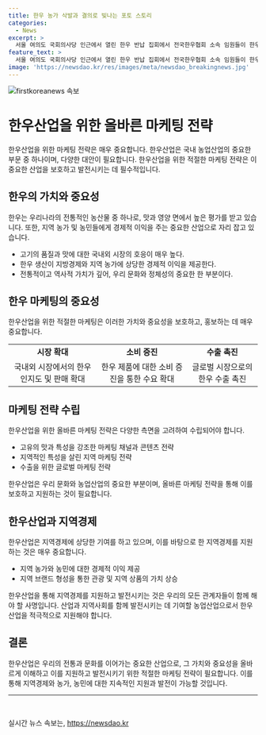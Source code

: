 ```yaml
---
title: 한우 농가 삭발과 결의로 빛나는 포토 스토리
categories:
  - News
excerpt: >
  서울 여의도 국회의사당 인근에서 열린 한우 반납 집회에서 전국한우협회 소속 임원들이 한우산업 지원 대책을 촉구하며 삭발하는 장면이 인상적으로 펼쳐졌다. 이는 한우산업에 대한 관심과 지원을 촉구하는 적극적인 행동으로 주목받고 있다.
feature_text: >
  서울 여의도 국회의사당 인근에서 열린 한우 반납 집회에서 전국한우협회 소속 임원들이 한우산업 지원 대책을 촉구하며 삭발하는 장면이 인상적으로 펼쳐졌다. 이는 한우산업에 대한 관심과 지원을 촉구하는 적극적인 행동으로 주목받고 있다.
image: 'https://newsdao.kr/res/images/meta/newsdao_breakingnews.jpg'
---
```


<p><img src="https://newsdao.kr/res/images/meta/newsdao_breakingnews.jpg" alt="firstkoreanews 속보" /></p>

<h1 data-ke-size="size26">한우산업을 위한 올바른 마케팅 전략</h1>

<p data-ke-size="size16">한우산업을 위한 마케팅 전략은 매우 중요합니다. 한우산업은 국내 농업산업의 중요한 부문 중 하나이며, 다양한 대안이 필요합니다. 한우산업을 위한 적절한 마케팅 전략은 이 중요한 산업을 보호하고 발전시키는 데 필수적입니다.</p>

<h2 data-ke-size="size26">한우의 가치와 중요성</h2>

<p data-ke-size="size16">한우는 우리나라의 전통적인 농산물 중 하나로, 맛과 영양 면에서 높은 평가를 받고 있습니다. 또한, 지역 농가 및 농민들에게 경제적 이익을 주는 중요한 산업으로 자리 잡고 있습니다.</p> 

<ul>
    <li>고기의 품질과 맛에 대한 국내외 시장의 호응이 매우 높다.</li>
    <li>한우 생산이 지방경제와 지역 농가에 상당한 경제적 이익을 제공한다.</li>
    <li>전통적이고 역사적 가치가 깊어, 우리 문화와 정체성의 중요한 한 부분이다.</li>
</ul>

<h2 data-ke-size="size26">한우 마케팅의 중요성</h2>

<p data-ke-size="size16">한우산업을 위한 적절한 마케팅은 이러한 가치와 중요성을 보호하고, 홍보하는 데 매우 중요합니다.</p>

<table>
    <tr>
        <td style="text-align: center; height: 17px;"><b>시장 확대</b></td>
        <td style="text-align: center; height: 17px;"><b>소비 증진</b></td>
        <td style="text-align: center; height: 17px;"><b>수출 촉진</b></td>
    </tr>
    <tr>
        <td style="text-align: center; height: 17px;">국내외 시장에서의 한우 인지도 및 판매 확대</td>
        <td style="text-align: center; height: 17px;">한우 제품에 대한 소비 증진을 통한 수요 확대</td>
        <td style="text-align: center; height: 17px;">글로벌 시장으로의 한우 수출 촉진</td>
    </tr>
</table>

<h2 data-ke-size="size26">마케팅 전략 수립</h2>

<p data-ke-size="size16">한우산업을 위한 올바른 마케팅 전략은 다양한 측면을 고려하여 수립되어야 합니다.</p>

<ul>
    <li>고유의 맛과 특성을 강조한 마케팅 채널과 콘텐츠 전략</li>
    <li>지역적인 특성을 살린 지역 마케팅 전략</li>
    <li>수출을 위한 글로벌 마케팅 전략</li>
</ul>

<p data-ke-size="size16">한우산업은 우리 문화와 농업산업의 중요한 부분이며, 올바른 마케팅 전략을 통해 이를 보호하고 지원하는 것이 필요합니다.</p>

<h2 data-ke-size="size26">한우산업과 지역경제</h2>

<p data-ke-size="size16">한우산업은 지역경제에 상당한 기여를 하고 있으며, 이를 바탕으로 한 지역경제를 지원하는 것은 매우 중요합니다. </p>

<ul>
    <li>지역 농가와 농민에 대한 경제적 이익 제공</li>
    <li>지역 브랜드 형성을 통한 관광 및 지역 상품의 가치 상승</li>
</ul>

<p data-ke-size="size16">한우산업을 통해 지역경제를 지원하고 발전시키는 것은 우리의 모든 관계자들이 함께 해야 할 사명입니다. 산업과 지역사회를 함께 발전시키는 데 기여할 농업산업으로서 한우산업을 적극적으로 지원해야 합니다.</p>

<h2 data-ke-size="size26">결론</h2>

<p data-ke-size="size16">한우산업은 우리의 전통과 문화를 이어가는 중요한 산업으로, 그 가치와 중요성을 올바르게 이해하고 이를 지원하고 발전시키기 위한 적절한 마케팅 전략이 필요합니다. 이를 통해 지역경제와 농가, 농민에 대한 지속적인 지원과 발전이 가능할 것입니다.</p>

<hr>

<p data-ke-size="size16">&nbsp;</p>
실시간 뉴스 속보는, <a href="https://newsdao.kr" rel="dofollow">https://newsdao.kr</a>


